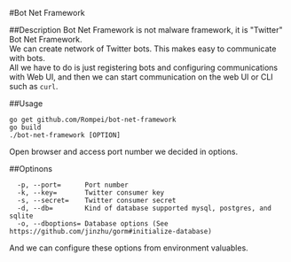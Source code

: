 #Bot Net Framework

##Description
Bot Net Framework is not malware framework, it is "Twitter" Bot Net Framework.   
We can create network of Twitter bots. This makes easy to communicate with bots.   
All we have to do is just registering bots and configuring communications with Web UI, 
and then we can start communication on the web UI or CLI such as `curl`.

##Usage

```
go get github.com/Rompei/bot-net-framework
go build
./bot-net-framework [OPTION]
```

Open browser and access port number we decided in options.

##Optinons


```
  -p, --port=      Port number
  -k, --key=       Twitter consumer key
  -s, --secret=    Twitter consumer secret
  -d, --db=        Kind of database supported mysql, postgres, and sqlite
  -o, --dboptions= Database options (See https://github.com/jinzhu/gorm#initialize-database)
```

And we can configure these options from environment valuables.
